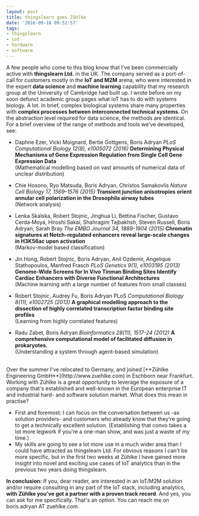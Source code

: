 ```yaml
---
layout: post
title: thingslearn goes Zühlke
date: '2016-09-18 09:52:57'
tags:
- thingslearn
- iot
- hardware
- software
---
```


A few people who come to this blog know that I've been commercially active with **thingslearn Ltd.** in the UK. The company served as a port-of-call for customers mostly in the **IoT and M2M** arena, who were interested in the expert **data science** and **machine learning** capability that my research group at the University of Cambridge had built up. I wrote before on my soon defunct academic group pages what IoT has to do with systems biology. A lot. In brief, complex biological systems share many properties with **complex processes between interconnected technical systems**. On the abstraction level required for data science, the methods are identical. For a brief overview of the range of methods and tools we've developed, see:

* Daphne Ezer, Vicki Moignard, Bertie Gottgens, Boris Adryan
*PLoS Computational Biology 12(8), e1005072 (2016)*
**Determining Physical Mechanisms of Gene Expression Regulation from Single Cell Gene Expression Data**<br>
(Mathematical modelling based on vast amounts of numerical data of unclear distribution)

* Chie Hosono, Ryo Matsuda, Boris Adryan, Christos Samakovlis *Nature Cell Biology 17, 1569–1576 (2015)*
**Transient junction anisotropies orient annular cell polarization in the Drosophila airway tubes**<br>
(Network analysis)

* Lenka Skalska, Robert Stojnic, Jinghua Li, Bettina Fischer, Gustavo Cerda‐Moya, Hiroshi Sakai, Shahragim Tajbakhsh, Steven Russell, Boris Adryan, Sarah Bray
*The EMBO Journal 34, 1889-1904 (2015)* 
**Chromatin signatures at Notch‐regulated enhancers reveal large‐scale changes in H3K56ac upon activation**<br>
(Markov-model based classification)

* Jin Hong, Robert Stojnic, Boris Adryan, Anil Ozdemir, Angelique Stathopoulos, Manfred Frasch
*PLoS Genetics 9(1), e1003195 (2013)*
**Genome-Wide Screens for In Vivo Tinman Binding Sites Identify Cardiac Enhancers with Diverse Functional Architectures**<br>
(Machine learning with a large number of features from small classes)

* Robert Stojnic, Audrey Fu, Boris Adryan
PLoS *Computational Biology 8(11), e1002725 (2013)*
**A graphical modelling approach to the dissection of highly correlated transcription factor binding site profiles**<br>
(Learning from highly correlated features)

* Radu Zabet, Boris Adryan
*Bioinformatics 28(11), 1517-24 (2012)*
**A comprehensive computational model of facilitated diffusion in prokaryotes.**<br>
(Understanding a system through agent-based simulation)

 <br>
Over the summer I've relocated to Germany, and joined [**Zühlke Engineering GmbH**](http://www.zuehlke.com) in Eschborn near Frankfurt. Working with Zühlke is a great opportunity to leverage the exposure of a company that's established and well-known in the European enterprise IT and industrial hard- and software solution market. What does this mean in practise?

* First and foremost: I can focus on the conversation between us -as solution providers- and customers who already know that they're going to get a technically excellent solution. (Establishing that convo takes a lot more legwork if you're a one-man show, and was just a waste of my time.)
* My skills are going to see a lot more use in a much wider area than I could have attracted as thingslearn Ltd. For obvious reasons I can't be more specific, but in the first two weeks at Zühlke I have gained more insight into novel and exciting use cases of IoT analytics than in the previous two years doing thingslearn.

**In conclusion:**
If you, dear reader, are interested in an IoT/M2M solution and/or require consulting in any part of the IoT stack, including analytics, **with Zühlke you've got a partner with a proven track record**. And yes, you can ask for me specifically. That's an option. You can reach me on boris.adryan AT zuehlke.com.